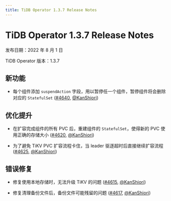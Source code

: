```yaml
---
title: TiDB Operator 1.3.7 Release Notes
---
```


# TiDB Operator 1.3.7 Release Notes

发布日期：2022 年 8 月 1 日

TiDB Operator 版本：1.3.7

## 新功能

- 每个组件添加 `suspendAction` 字段，用以暂停任一个组件，暂停组件将会删除对应的 `StatefulSet` ([#4640](https://github.com/pingcap/tidb-operator/pull/4640), [@KanShiori](https://github.com/KanShiori))

## 优化提升

- 在扩容完成组件的所有 PVC 后，重建组件的 `StatefulSet`，使得新的 PVC 使用正确的存储大小 ([#4620](https://github.com/pingcap/tidb-operator/pull/4620), [@KanShiori](https://github.com/KanShiori))

- 为了避免 TiKV PVC 扩容流程卡住，当 leader 驱逐超时后直接继续扩容流程 ([#4625](https://github.com/pingcap/tidb-operator/pull/4625), [@KanShiori](https://github.com/KanShiori))

## 错误修复

- 修复使用本地存储时，无法升级 TiKV 的问题 ([#4615](https://github.com/pingcap/tidb-operator/pull/4615), [@KanShiori](https://github.com/KanShiori))

- 修复清理备份文件后，备份文件可能残留的问题 ([#4617](https://github.com/pingcap/tidb-operator/pull/4617), [@KanShiori](https://github.com/KanShiori))
